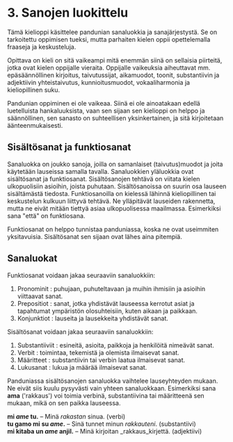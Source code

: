 
# 3. Sanojen luokittelu

Tämä kielioppi käsittelee pandunian sanaluokkia ja sanajärjestystä. 
Se on tarkoitettu oppimisen tueksi,
mutta parhaiten kielen oppii opettelemalla fraaseja ja keskusteluja.

Opittava on kieli on sitä vaikeampi
mitä enemmän siinä on sellaisia piirteitä, jotka ovat kielen oppijalle vieraita.
Oppijalle vaikeuksia aiheuttavat mm.
epäsäännöllinen kirjoitus, taivutussijat, aikamuodot, toonit, substantiivin ja adjektiivin yhteistaivutus,
kunnioitusmuodot, vokaaliharmonia ja kieliopillinen suku.

Pandunian oppiminen ei ole vaikeaa.
Siinä ei ole ainoatakaan edellä luetelluista hankaluuksista,
vaan sen sijaan sen kielioppi on helppo ja säännöllinen, sen sanasto on suhteellisen yksinkertainen, ja sitä kirjoitetaan äänteenmukaisesti.

## Sisältösanat ja funktiosanat

Sanaluokka on joukko sanoja, joilla on samanlaiset (taivutus)muodot ja joita käytetään lauseissa samalla tavalla.
Sanaluokkien yläluokkia ovat sisältösanat ja funktiosanat.
Sisältösanojen tehtävä on viitata kielen ulkopuolisiin asioihin, joista puhutaan.
Sisältösanoissa on suurin osa lauseen sisältämästä tiedosta.
Funktiosanoilla on kielessä lähinnä kieliopillinen tai keskustelun kulkuun liittyvä tehtävä.
Ne ylläpitävät lauseiden rakennetta,
mutta ne eivät mitään tiettyä asiaa ulkopuolisessa maailmassa.
Esimerkiksi sana "että" on funktiosana.

Funktiosanat on helppo tunnistaa panduniassa, koska ne ovat useimmiten yksitavuisia.
Sisältösanat sen sijaan ovat lähes aina pitempiä.

## Sanaluokat

Funktiosanat voidaan jakaa seuraaviin sanaluokkiin:

1. Pronominit : puhujaan, puhuteltavaan ja muihin ihmisiin ja asioihin viittaavat sanat.
2. Prepositiot : sanat, jotka yhdistävät lauseessa kerrotut asiat ja tapahtumat ympäristön olosuhteisiin, kuten aikaan ja paikkaan.
3. Konjunktiot : lauseita ja lausekkeita yhdistävät sanat.

Sisältösanat voidaan jakaa seuraaviin sanaluokkiin:

1. Substantiiviit : esineitä, asioita, paikkoja ja henkilöitä nimeävät sanat.
2. Verbit : toimintaa, tekemistä ja olemista ilmaisevat sanat.
3. Määritteet : substantiivin tai verbin laatua ilmaisevat sanat.
4. Lukusanat : lukua ja määrää ilmaisevat sanat.

Panduniassa sisältösanojen sanaluokka vaihtelee lauseyhteyden mukaan.
Ne eivät siis kuulu pysyvästi vain yhteen sanaluokkaan.
Esimerkiksi sana
**ama**
('rakkaus') voi toimia verbinä, substantiivina tai määritteenä sen mukaan,
mikä on sen paikka lauseessa.

**mi _ame_ tu.**
– Minä _rakastan_ sinua. (verbi)  
**tu gamo mi su _ame_.**
– Sinä tunnet minun _rakkauteni_. (substantiivi)  
**mi kitaba un _ame_ anjil.**
– Minä kirjoitan _rakkaus_kirjettä. (adjektiivi)

